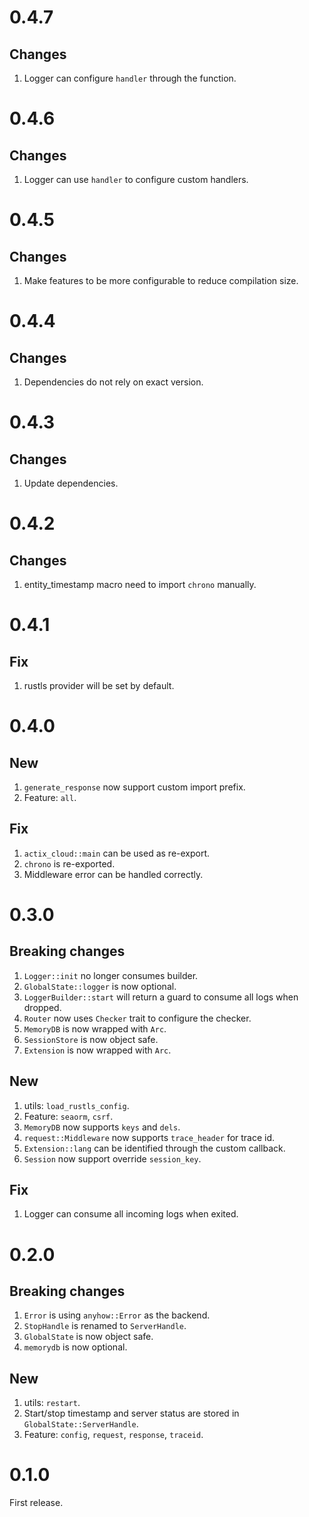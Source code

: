 # 0.4.7
## Changes
1. Logger can configure `handler` through the function.

# 0.4.6
## Changes
1. Logger can use `handler` to configure custom handlers.

# 0.4.5
## Changes
1. Make features to be more configurable to reduce compilation size.

# 0.4.4
## Changes
1. Dependencies do not rely on exact version.

# 0.4.3
## Changes
1. Update dependencies.

# 0.4.2
## Changes
1. entity_timestamp macro need to import `chrono` manually.

# 0.4.1
## Fix
1. rustls provider will be set by default.

# 0.4.0
## New
1. `generate_response` now support custom import prefix.
2. Feature: `all`.

## Fix
1. `actix_cloud::main` can be used as re-export.
2. `chrono` is re-exported.
3. Middleware error can be handled correctly.

# 0.3.0
## Breaking changes
1. `Logger::init` no longer consumes builder.
2. `GlobalState::logger` is now optional.
3. `LoggerBuilder::start` will return a guard to consume all logs when dropped.
4. `Router` now uses `Checker` trait to configure the checker.
5. `MemoryDB` is now wrapped with `Arc`.
6. `SessionStore` is now object safe.
7. `Extension` is now wrapped with `Arc`.

## New
1. utils: `load_rustls_config`.
2. Feature: `seaorm`, `csrf`.
3. `MemoryDB` now supports `keys` and `dels`.
4. `request::Middleware` now supports `trace_header` for trace id.
5. `Extension::lang` can be identified through the custom callback.
6. `Session` now support override `session_key`.

## Fix
1. Logger can consume all incoming logs when exited.

# 0.2.0
## Breaking changes
1. `Error` is using `anyhow::Error` as the backend.
2. `StopHandle` is renamed to `ServerHandle`.
3. `GlobalState` is now object safe.
4. `memorydb` is now optional.

## New
1. utils: `restart`.
2. Start/stop timestamp and server status are stored in `GlobalState::ServerHandle`.
3. Feature: `config`, `request`, `response`, `traceid`.

# 0.1.0
First release.